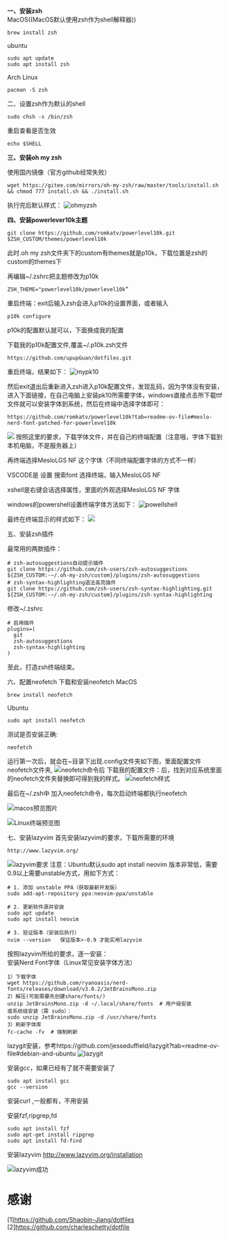 **一、安装zsh**  
MacOS((MacOS默认使用zsh作为shell解释器))
```shell
brew install zsh
```

ubuntu

```shell
sudo apt update
sudo apt install zsh
```

Arch Linux

```shell
pacman -S zsh
```

二、设置zsh作为默认的shell

```shell
sudo chsh -s /bin/zsh
```

重启查看是否生效

```shell
echo $SHELL
```

**三、安装oh my zsh**

使用国内镜像（官方github经常失败）

```shell
wget https://gitee.com/mirrors/oh-my-zsh/raw/master/tools/install.sh && chmod 777 install.sh && ./install.sh
```
执行完后默认样式：
![ohmyzsh](./assets/ohmyzsh.png)

**四、安装powerlever10k主题**

```shell
git clone https://github.com/romkatv/powerlevel10k.git $ZSH_CUSTOM/themes/powerlevel10k
```

此时.oh my zsh文件夹下的custom有themes就是p10k，下载位置是zsh的custom的themes下

再编辑~/.zshrc把主题修改为p10k

```shell
ZSH_THEME="powerlevel10k/powerlevel10k”
```

重启终端：exit后输入zsh会进入p10k的设置界面，或者输入

```shell
p10k configure
```
p10k的配置默认就可以，下面换成我的配置

下载我的p10k配置文件,覆盖~/.p10k.zsh文件

```shell
https://github.com/upupGuan/dotfiles.git
```
重启终端，结果如下：
![mypk10](./assets/mypk10.png)

然后exit退出后重新进入zsh进入p10k配置文件，发现乱码，因为字体没有安装，进入下面链接，在自己电脑上安装pk10所需要字体，windows直接点击所下载ttf文件就可以安装字体到系统，然后在终端中选择字体即可：

```
https://github.com/romkatv/powerlevel10k?tab=readme-ov-file#meslo-nerd-font-patched-for-powerlevel10k
```
![](./assets/pk10font.png)
按照这里的要求，下载字体文件，并在自己的终端配置（注意哦，字体下载到本机电脑，不是服务器上）  

再终端选择MesloLGS NF 这个字体（不同终端配置字体的方式不一样）

VSCODE是 设置 搜索font 选择终端，输入MesloLGS NF 

xshell是右键会话选择属性，里面的外观选择MesloLGS NF 字体

windows的powershell设置终端字体方法如下：
![powellshell](./assets/powershellfont.png)

最终在终端显示的样式如下：
![](./assets/shellstyle.png)

五、安装zsh插件

最常用的两款插件：

```
# zsh-autosuggestions自动提示插件
git clone https://github.com/zsh-users/zsh-autosuggestions ${ZSH_CUSTOM:-~/.oh-my-zsh/custom}/plugins/zsh-autosuggestions
# zsh-syntax-highlighting语法高亮插件
git clone https://github.com/zsh-users/zsh-syntax-highlighting.git ${ZSH_CUSTOM:-~/.oh-my-zsh/custom}/plugins/zsh-syntax-highlighting
```

修改~/.zshrc

```shell
# 启用插件
plugins=(
  git
  zsh-autosuggestions
  zsh-syntax-highlighting
)
```
至此，打造zsh终端结束。

六、配置neofetch
下载和安装neofetch
MacOS
```
brew install neofetch
```
Ubuntu
```
sudo apt install neofetch
```
测试是否安装正确:
```
neofetch
```
运行第一次后，就会在~目录下出现.config文件夹如下图，里面配置文件neofetch文件夹,
![neofetch命令后](./assets/neofetchafter.png)
下载我的配置文件：后，找到对应系统里面的neofetch文件夹替换即可得到我的样式。
![neofetch样式](./assets/neofetchresult.png)

最后在~/.zsh中 加入neofetch命令，每次启动终端都执行neofetch


![macos预览图片](/macos/preview/macos.png)

![Linux终端预览图](./Linux/preview/linuxshell.png)

七、安装lazyvim
首先安装lazyvim的要求，下载所需要的环境
```
http://www.lazyvim.org/
```
![lazyvim要求](./assets/lazyvimrequirements.png)
注意：Ubuntu默认sudo apt install neovim 版本非常低，需要0.9以上需要unstable方式，用如下方式：
```
# 1. 添加 unstable PPA（获取最新开发版）
sudo add-apt-repository ppa:neovim-ppa/unstable

# 2. 更新软件源并安装
sudo apt update
sudo apt install neovim

# 3. 验证版本（安装后执行）
nvim --version   保证版本>-0.9 才能实用lazyvim
```
按照lazyvim所给的要求，逐一安装：  
安装Nerd Font字体（Linux常见安装字体方法）

```
1）下载字体
wget https://github.com/ryanoasis/nerd-fonts/releases/download/v3.0.2/JetBrainsMono.zip  
2）解压(可能需要先创建share/fonts/)
unzip JetBrainsMono.zip -d ~/.local/share/fonts  # 用户级安装
或系统级安装（需 sudo）：
sudo unzip JetBrainsMono.zip -d /usr/share/fonts
3）刷新字体库
fc-cache -fv  # 强制刷新
```
lazygit安装，参考https://github.com/jesseduffield/lazygit?tab=readme-ov-file#debian-and-ubuntu
![lazygit](./assets/lazygit.png)

安装gcc，如果已经有了就不需要安装了
```
sudo apt install gcc
gcc --version
```

安装curl ,一般都有，不用安装

安装fzf,ripgrep,fd
```
sudo apt install fzf
sudo apt-get install ripgrep
sudo apt install fd-find
```
安装lazyvim
http://www.lazyvim.org/installation

![lazyvim成功](./assets/lazyvimsuccess.png)

# 感谢
[1]https://github.com/Shaobin-Jiang/dotfiles
[2]https://github.com/charleschetty/dotfile